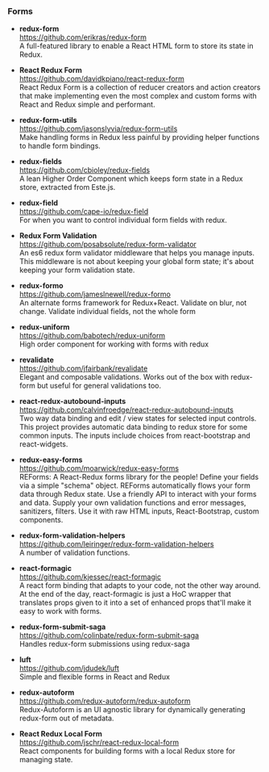 ### Forms


- **redux-form**  
  https://github.com/erikras/redux-form  
  A full-featured library to enable a React HTML form to store its state in Redux.

- **React Redux Form**  
  https://github.com/davidkpiano/react-redux-form  
  React Redux Form is a collection of reducer creators and action creators that make implementing even the most complex and custom forms with React and Redux simple and performant.
  
- **redux-form-utils**  
  https://github.com/jasonslyvia/redux-form-utils  
  Make handling forms in Redux less painful by providing helper functions to handle form bindings.
  
- **redux-fields**  
  https://github.com/cbioley/redux-fields  
  A lean Higher Order Component which keeps form state in a Redux store, extracted from Este.js.
  
- **redux-field**  
  https://github.com/cape-io/redux-field  
  For when you want to control individual form fields with redux. 

- **Redux Form Validation**  
  https://github.com/posabsolute/redux-form-validator  
  An es6 redux form validator middleware that helps you manage inputs. This middleware is not about keeping your global form state; it's about keeping your form validation state.
  
- **redux-formo**  
  https://github.com/jameslnewell/redux-formo  
  An alternate forms framework for Redux+React.  Validate on blur, not change.  Validate individual fields, not the whole form
  
- **redux-uniform**  
  https://github.com/babotech/redux-uniform  
  High order component for working with forms with redux

- **revalidate**  
  https://github.com/jfairbank/revalidate  
  Elegant and composable validations. Works out of the box with redux-form but useful for general validations too.
  
- **react-redux-autobound-inputs**  
  https://github.com/calvinfroedge/react-redux-autobound-inputs  
  Two way data binding and edit / view states for selected input controls.  This project provides automatic data binding to redux store for some common inputs. The inputs include choices from react-bootstrap and react-widgets.

- **redux-easy-forms**  
  https://github.com/moarwick/redux-easy-forms  
  REForms: A React-Redux forms library for the people!  Define your fields via a simple "schema" object.  REForms automatically flows your form data through Redux state. Use a friendly API to interact with your forms and data. Supply your own validation functions and error messages, sanitizers, filters. Use it with raw HTML inputs, React-Bootstrap, custom components.
  
- **redux-form-validation-helpers**  
  https://github.com/leiringer/redux-form-validation-helpers  
  A number of validation functions.
  
- **react-formagic**  
  https://github.com/kjessec/react-formagic  
  A react form binding that adapts to your code, not the other way around.  At the end of the day, react-formagic is just a HoC wrapper that translates props given to it into a set of enhanced props that'll make it easy to work with forms.
  
- **redux-form-submit-saga**  
  https://github.com/colinbate/redux-form-submit-saga  
  Handles redux-form submissions using redux-saga
  
- **luft**  
  https://github.com/jdudek/luft  
  Simple and flexible forms in React and Redux
  
- **redux-autoform**  
  https://github.com/redux-autoform/redux-autoform  
  Redux-Autoform is an UI agnostic library for dynamically generating redux-form out of metadata.
  
- **React Redux Local Form**  
  https://github.com/jschr/react-redux-local-form  
  React components for building forms with a local Redux store for managing state.